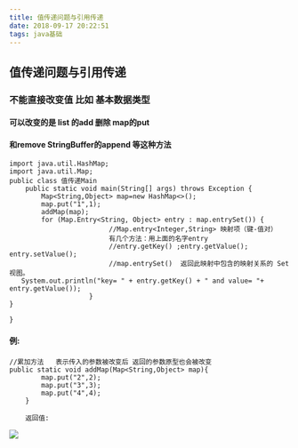 ```yaml
---
title: 值传递问题与引用传递
date: 2018-09-17 20:22:51
tags: java基础
---
```

## 值传递问题与引用传递
### 不能直接改变值 比如 基本数据类型
#### 可以改变的是 list 的add 删除     map的put   
#### 和remove     StringBuffer的append 等这种方法

<!--more-->
```
import java.util.HashMap;
import java.util.Map;
public class 值传递Main 
    public static void main(String[] args) throws Exception {
        Map<String,Object> map=new HashMap<>();
        map.put("1",1);
        addMap(map);
        for (Map.Entry<String, Object> entry : map.entrySet()) {
                         //Map.entry<Integer,String> 映射项（键-值对）  
                         有几个方法：用上面的名字entry
                         //entry.getKey() ;entry.getValue(); entry.setValue();
                         //map.entrySet()  返回此映射中包含的映射关系的 Set视图。
   System.out.println("key= " + entry.getKey() + " and value= "+ entry.getValue());
                    }
}

}
```
#### 例:

```
//累加方法   表示传入的参数被改变后 返回的参数原型也会被改变
public static void addMap(Map<String,Object> map){
        map.put("2",2);
        map.put("3",3);
        map.put("4",4);
    }
    
    返回值:
```
<img src="/img/2018-9-17/return.png"></img>